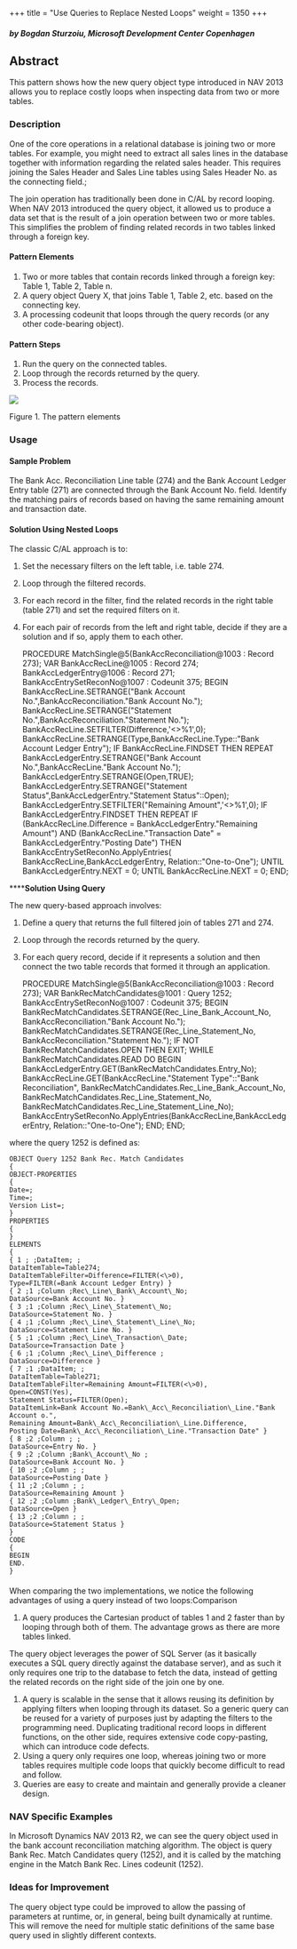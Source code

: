 +++
title = "Use Queries to Replace Nested Loops"
weight = 1350
+++
#### _by Bogdan Sturzoiu, Microsoft Development Center Copenhagen_

## **Abstract**

This pattern shows how the new query object type introduced in NAV 2013 allows you to replace costly loops when inspecting data from two or more tables.

### **Description**

One of the core operations in a relational database is joining two or more tables. For example, you might need to extract all sales lines in the database together with information regarding the related sales header. This requires joining the Sales Header and Sales Line tables using Sales Header No. as the connecting field.;

The join operation has traditionally been done in C/AL by record looping. When NAV 2013 introduced the query object, it allowed us to produce a data set that is the result of a join operation between two or more tables. This simplifies the problem of finding related records in two tables linked through a foreign key. 

#### **Pattern Elements**

1. Two or more tables that contain records linked through a foreign key: Table 1, Table 2, Table n.
2. A query object Query X, that joins Table 1, Table 2, etc. based on the connecting key.
3. A processing codeunit that loops through the query records (or any other code-bearing object).

#### **Pattern Steps**

1. Run the query on the connected tables.
2. Loop through the records returned by the query.
3. Process the records. 

[![ ][image0]][anchor0]

Figure 1\. The pattern elements

### **Usage**

#### **Sample Problem**

The Bank Acc. Reconciliation Line table (274) and the Bank Account Ledger Entry table (271) are connected through the Bank Account No. field. Identify the matching pairs of records based on having the same remaining amount and transaction date.

#### **Solution Using Nested Loops**

The classic C/AL approach is to:

1. Set the necessary filters on the left table, i.e. table 274\.
2. Loop through the filtered records.
3. For each record in the filter, find the related records in the right table (table 271) and set the required filters on it.
4. For each pair of records from the left and right table, decide if they are a solution and if so, apply them to each other.

    PROCEDURE MatchSingle@5(BankAccReconciliation@1003 : Record 273);
    VAR
    BankAccRecLine@1005 : Record 274;
    BankAccLedgerEntry@1006 : Record 271;
    BankAccEntrySetReconNo@1007 : Codeunit 375; 
    BEGIN
    BankAccRecLine.SETRANGE("Bank Account No.",BankAccReconciliation."Bank Account No.");
    BankAccRecLine.SETRANGE("Statement No.",BankAccReconciliation."Statement No.");
    BankAccRecLine.SETFILTER(Difference,'<\>%1',0);
    BankAccRecLine.SETRANGE(Type,BankAccRecLine.Type::"Bank Account Ledger Entry");
    IF BankAccRecLine.FINDSET THEN
    REPEAT
    BankAccLedgerEntry.SETRANGE("Bank Account No.",BankAccRecLine."Bank Account No.");
    BankAccLedgerEntry.SETRANGE(Open,TRUE);
    BankAccLedgerEntry.SETRANGE("Statement Status",BankAccLedgerEntry."Statement Status"::Open);
    BankAccLedgerEntry.SETFILTER("Remaining Amount",'<\>%1',0);
    IF BankAccLedgerEntry.FINDSET THEN
    REPEAT
    IF (BankAccRecLine.Difference = BankAccLedgerEntry."Remaining Amount") AND 
    (BankAccRecLine."Transaction Date" = BankAccLedgerEntry."Posting Date") THEN 
    BankAccEntrySetReconNo.ApplyEntries(
    BankAccRecLine,BankAccLedgerEntry, Relation::"One-to-One");
    UNTIL BankAccLedgerEntry.NEXT = 0;
    UNTIL BankAccRecLine.NEXT = 0;
    END;

  
******Solution Using Query**

The new query-based approach involves:

1. Define a query that returns the full filtered join of tables 271 and 274\.
2. Loop through the records returned by the query.
3. For each query record, decide if it represents a solution and then connect the two table records that formed it through an application.

    PROCEDURE MatchSingle@5(BankAccReconciliation@1003 : Record 273);
    VAR
    BankRecMatchCandidates@1001 : Query 1252;
    BankAccEntrySetReconNo@1007 : Codeunit 375;
    BEGIN
    BankRecMatchCandidates.SETRANGE(Rec\_Line\_Bank\_Account\_No,
    BankAccReconciliation."Bank Account No.");
    BankRecMatchCandidates.SETRANGE(Rec\_Line\_Statement\_No,
    BankAccReconciliation."Statement No.");
    IF NOT BankRecMatchCandidates.OPEN THEN
    EXIT;
    WHILE BankRecMatchCandidates.READ DO BEGIN 
    BankAccLedgerEntry.GET(BankRecMatchCandidates.Entry\_No); 
    BankAccRecLine.GET(BankAccRecLine."Statement Type"::"Bank Reconciliation",
    BankRecMatchCandidates.Rec\_Line\_Bank\_Account\_No,
    BankRecMatchCandidates.Rec\_Line\_Statement\_No,
    BankRecMatchCandidates.Rec\_Line\_Statement\_Line\_No);
    BankAccEntrySetReconNo.ApplyEntries(BankAccRecLine,BankAccLedgerEntry, 
    Relation::"One-to-One"); 
    END;
    END;
    

where the query 1252 is defined as:

    OBJECT Query 1252 Bank Rec. Match Candidates
    {
    OBJECT-PROPERTIES
    {
    Date=;
    Time=;
    Version List=;
    }
    PROPERTIES
    {
    }
    ELEMENTS
    {
    { 1 ; ;DataItem; ;
    DataItemTable=Table274;
    DataItemTableFilter=Difference=FILTER(<\>0),
    Type=FILTER(=Bank Account Ledger Entry) }
    { 2 ;1 ;Column ;Rec\_Line\_Bank\_Account\_No;
    DataSource=Bank Account No. }
    { 3 ;1 ;Column ;Rec\_Line\_Statement\_No;
    DataSource=Statement No. }
    { 4 ;1 ;Column ;Rec\_Line\_Statement\_Line\_No;
    DataSource=Statement Line No. }
    { 5 ;1 ;Column ;Rec\_Line\_Transaction\_Date;
    DataSource=Transaction Date } 
    { 6 ;1 ;Column ;Rec\_Line\_Difference ;
    DataSource=Difference } 
    { 7 ;1 ;DataItem; ;
    DataItemTable=Table271;
    DataItemTableFilter=Remaining Amount=FILTER(<\>0),
    Open=CONST(Yes),
    Statement Status=FILTER(Open);
    DataItemLink=Bank Account No.=Bank\_Acc\_Reconciliation\_Line."Bank Account o.",
    Remaining Amount=Bank\_Acc\_Reconciliation\_Line.Difference,
    Posting Date=Bank\_Acc\_Reconciliation\_Line."Transaction Date" }
    { 8 ;2 ;Column ; ;
    DataSource=Entry No. }
    { 9 ;2 ;Column ;Bank\_Account\_No ;
    DataSource=Bank Account No. }
    { 10 ;2 ;Column ; ;
    DataSource=Posting Date } 
    { 11 ;2 ;Column ; ;
    DataSource=Remaining Amount }
    { 12 ;2 ;Column ;Bank\_Ledger\_Entry\_Open;
    DataSource=Open }
    { 13 ;2 ;Column ; ;
    DataSource=Statement Status } 
    }
    CODE
    {
    BEGIN
    END.
    }

####   
When comparing the two implementations, we notice the following advantages of using a query instead of two loops:Comparison

1. A query produces the Cartesian product of tables 1 and 2 faster than by looping through both of them. The advantage grows as there are more tables linked.

The query object leverages the power of SQL Server (as it basically executes a SQL query directly against the database server), and as such it only requires one trip to the database to fetch the data, instead of getting the related records on the right side of the join one by one.

1. A query is scalable in the sense that it allows reusing its definition by applying filters when looping through its dataset. So a generic query can be reused for a variety of purposes just by adapting the filters to the programming need. Duplicating traditional record loops in different functions, on the other side, requires extensive code copy-pasting, which can introduce code defects.
2. Using a query only requires one loop, whereas joining two or more tables requires multiple code loops that quickly become difficult to read and follow.
3. Queries are easy to create and maintain and generally provide a cleaner design.

### **NAV Specific Examples**

In Microsoft Dynamics NAV 2013 R2, we can see the query object used in the bank account reconciliation matching algorithm. The object is query Bank Rec. Match Candidates query (1252), and it is called by the matching engine in the Match Bank Rec. Lines codeunit (1252).

### **Ideas for Improvement**

The query object type could be improved to allow the passing of parameters at runtime, or, in general, being built dynamically at runtime. This will remove the need for multiple static definitions of the same base query used in slightly different contexts.



[anchor0]: 5040.clip_5F00_image002.png


[image0]: 5040.clip_5F00_image002.png
